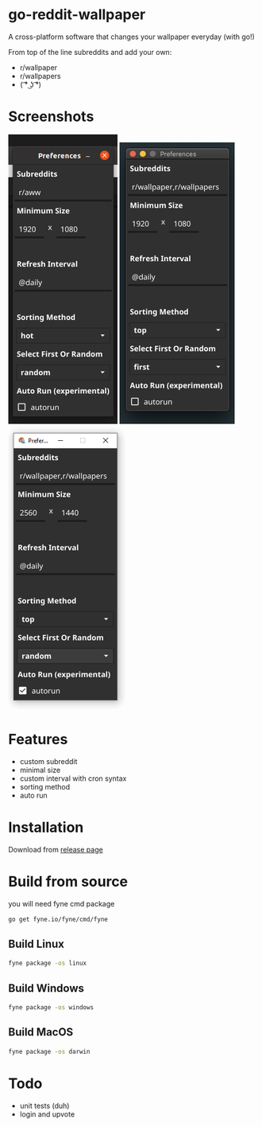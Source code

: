 # go-reddit-wallpaper

A cross-platform software that changes your wallpaper everyday (with go!)

From top of the line subreddits and add your own:

- r/wallpaper
- r/wallpapers
- ( ͡° ͜ʖ ͡°)

# Screenshots

![linux](screenshots/linux.png)
![macos](screenshots/macos.png)
![windows](screenshots/windows.png)

# Features

- custom subreddit
- minimal size
- custom interval with cron syntax
- sorting method
- auto run

# Installation

Download from [release page](https://github.com/borgmon/go-reddit-wallpaper/releases)

# Build from source

you will need fyne cmd package

```bash
go get fyne.io/fyne/cmd/fyne
```

## Build Linux

```bash
fyne package -os linux
```

## Build Windows

```bash
fyne package -os windows
```

## Build MacOS

```bash
fyne package -os darwin
```

# Todo

- unit tests (duh)
- login and upvote
